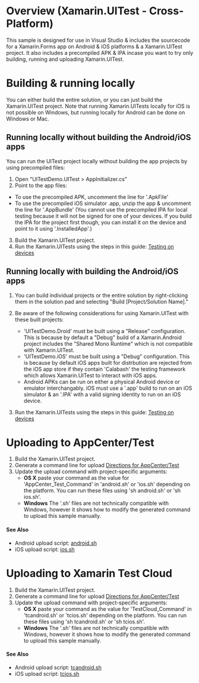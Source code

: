 # Overview (Xamarin.UITest - Cross-Platform)
This sample is designed for use in Visual Studio & includes the sourcecode for a Xamarin.Forms app on Android & iOS platforms & a Xamarin.UITest project. It also includes a precompiled APK & IPA incase you want to try only building, running and uploading Xamarin.UITest.

# Building & running locally
You can either build the entire solution, or you can just build the Xamarin.UITest project. Note that running Xamarin.UITests locally for iOS is not possible on Windows, but running locally for Android can be done on Windows or Mac.

## Running locally without building the Android/iOS apps
You can run the UITest project locally without building the app projects by using precompiled files:

1. Open "UITestDemo.UITest > AppInitializer.cs"
2. Point to the app files:
- To use the precompiled APK, uncomment the line for '.ApkFile'
- To use the precompiled iOS simulator .app, unzip the app & uncomment the line for '.AppBundle'
(You cannot use the precompiled IPA for local testing because it will not be signed for one of your devices. If you build the IPA for the project first though, you can install it on the device and point to it using '.InstalledApp'.)

3. Build the Xamarin.UITest project.
4. Run the Xamarin.UITests using the steps in this guide: [Testing on devices](https://developer.xamarin.com/guides/testcloud/uitest/working-with/testing-on-devices/)

## Running locally with building the Android/iOS apps
1. You can build individual projects or the entire solution by right-clicking them in the solution pad and selecting "Build [Project/Solution Name]." 

2. Be aware of the following considerations for using Xamarin.UITest with these built projects:
   - 'UITestDemo.Droid' must be built using a "Release" configuration. This is because by default a "Debug" build of a Xamarin.Android project includes the "Shared Mono Runtime" which is not compatible with Xamarin.UITest.
   - 'UITestDemo.iOS' must be built using a "Debug" configuration. This is because by default iOS apps built for distrbution are rejected from the iOS app store if they contain 'Calabash' the testing framework which allows Xamarin.UITest to interact with iOS apps. 
   - Android APKs can be run on either a physical Android device or emulator interchangably. iOS must use a '.app' build to run on an iOS simulator & an '.IPA' with a valid signing identity to run on an iOS device.

3. Run the Xamarin.UITests using the steps in this guide: [Testing on devices](https://developer.xamarin.com/guides/testcloud/uitest/working-with/testing-on-devices/)

# Uploading to AppCenter/Test
1. Build the Xamarin.UITest project.
2. Generate a command line for upload [Directions for AppCenter/Test](/../../#appcentertest-command-line)
3. Update the upload command with project-specific arguments:
   - **OS X** paste your command as the value for 'AppCenter_Test_Command' in 'android.sh' or 'ios.sh' depending on the platform. You can run these files using 'sh android.sh' or 'sh ios.sh'.
   - **Windows** The '.sh' files are not technically compatible with Windows, however it shows how to modify the generated command to upload this sample manually.

#### See Also   
- Android upload script: [android.sh](android.sh)
- iOS upload script: [ios.sh](ios.sh)


# Uploading to Xamarin Test Cloud
1. Build the Xamarin.UITest project.
2. Generate a command line for upload [Directions for AppCenter/Test](/../../#testcloud-command-line)
3. Update the upload command with project-specific arguments:
   - **OS X** paste your command as the value for 'TestCloud_Command' in 'tcandroid.sh' or 'tcios.sh' depending on the platform. You can run these files using 'sh tcandroid.sh' or 'sh tcios.sh'.
   - **Windows** The '.sh' files are not technically compatible with Windows, however it shows how to modify the generated command to upload this sample manually.

#### See Also   
- Android upload script: [tcandroid.sh](tcandroid.sh)
- iOS upload script: [tcios.sh](tcios.sh)